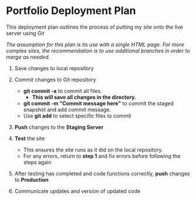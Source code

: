 # Portfolio Deployment Plan

This deployment plan outlines the process of putting my site onto the live server using Git

*The assumption for this plan is its use with a single HTML page. For more complex sites, the recommendation is to use additional branches in order to merge as needed.*

1. Save changes to local repository

2. Commit changes to Git repository
    * **git commit -a** to commit all files.
        * **This will save all changes in the directory.**
    * **git commit -m "Commit message here"** to commit the staged snapshot and add commit message.
    * Use **git add** to select specific files to commit

3. **Push** changes to the  **Staging Server**

4. **Test** the site
    * This ensures the site runs as it did on the local repository. 
    * For any errors, return to **step 1** and fix errors before following the steps again

5. After testing has completed and code functions correctly, **push** changes to **Production**

6. Communicate updates and version of updated code